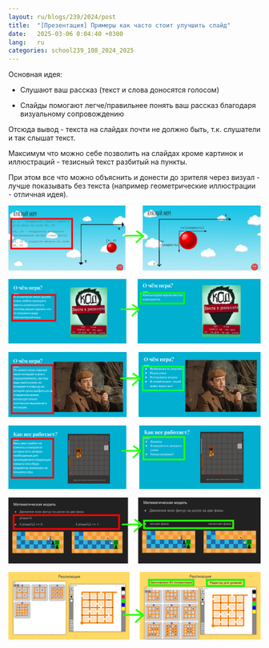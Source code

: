 ```yaml
---
layout: ru/blogs/239/2024/post
title:  "[Презентация] Примеры как часто стоит улучшить слайд"
date:   2025-03-06 0:04:40 +0300
lang:   ru
categories: school239_108_2024_2025
---
```


Основная идея:

- Слушают ваш рассказ (текст и слова доносятся голосом)

- Слайды помогают легче/правильнее понять ваш рассказ благодаря визуальному сопровождению

Отсюда вывод - текста на слайдах почти не должно быть, т.к. слушатели и так слышат текст.

Максимум что можно себе позволить на слайдах кроме картинок и иллюстраций - тезисный текст разбитый на пункты.

При этом все что можно объяснить и донести до зрителя через визуал - лучше показывать без текста (например геометрические иллюстрации - отличная идея).

![Пример как можно улучшить слайд](/static/2023/04/presentation_improvement_02.png)

![Пример как можно улучшить слайд](/static/2023/04/presentation_improvement_06.png)

![Пример как можно улучшить слайд](/static/2023/04/presentation_improvement_04.png)

![Пример как можно улучшить слайд](/static/2023/04/presentation_improvement_05.png)

![Пример как можно улучшить слайд](/static/2023/04/presentation_improvement_01.png)

![Пример как можно улучшить слайд](/static/2023/04/presentation_improvement_03.png)
